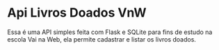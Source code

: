 # Api Livros Doados VnW

Essa é uma API simples feita com Flask e SQLite para fins de estudo na escola Vai na Web, ela permite cadastrar e listar os livros doados.
